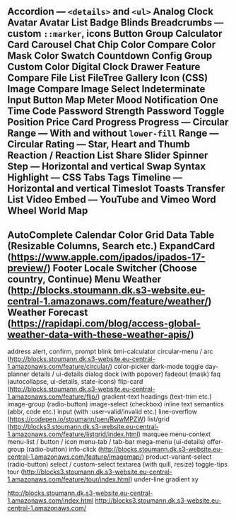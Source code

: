 Accordion — `<details>` and `<ul>`
Analog Clock
Avatar
Avatar List
Badge
Blinds
Breadcrumbs — custom `::marker`, icons
Button Group
Calculator
Card
Carousel
Chat
Chip
Color Compare
Color Mask
Color Swatch
Countdown
Config Group
Custom Color
Digital Clock
Drawer
Feature Compare
File List
FileTree
Gallery
Icon (CSS)
Image Compare
Image Select
Indeterminate
Input Button
Map
Meter
Mood
Notification
One Time Code
Password Strength
Password Toggle
Position
Price Card
Progress
Progress — Circular
Range — With and without `lower-fill`
Range — Circular
Rating — Star, Heart and Thumb
Reaction / Reaction List
Share
Slider
Spinner
Step — Horizontal and vertical
Swap
Syntax Highlight — CSS
Tabs
Tags
Timeline — Horizontal and vertical
Timeslot
Toasts
Transfer List
Video Embed — YouTube and Vimeo
Word Wheel
World Map
---
AutoComplete
Calendar
Color Grid
Data Table (Resizable Columns, Search etc.)
ExpandCard (https://www.apple.com/ipados/ipados-17-preview/)
Footer
Locale Switcher (Choose country, Continue)
Menu
Weather (http://blocks.stoumann.dk.s3-website.eu-central-1.amazonaws.com/feature/weather/)
Weather Forecast (https://rapidapi.com/blog/access-global-weather-data-with-these-weather-apis/)
---
address
alert, confirm, prompt
blink
bmi-calculator
circular-menu / arc (http://blocks.stoumann.dk.s3-website.eu-central-1.amazonaws.com/feature/circular/)
color-picker
dark-mode toggle
day-planner
details / ui-details
dialog
dock (with popover)
fadeout (mask)
faq (autocollapse, ui-details, state-icons)
flip-card (http://blocks.stoumann.dk.s3-website.eu-central-1.amazonaws.com/feature/flip/)
gradient-text
headings (text-trim etc.)
image-group (radio-button)
image-select (checkbox)
inline text semantics (abbr, code etc.)
input (with :user-valid/invalid etc.)
line-overflow (https://codepen.io/stoumann/pen/RwwMPZW)
list/grid (http://blocks3.stoumann.dk.s3-website.eu-central-1.amazonaws.com/feature/listgrid/index.html)
marquee
menu-context
menu-list / button / icon
menu-tab / tab-bar
mega-menu (ui-details)
offer-group (radio-button)
info-click (http://blocks.stoumann.dk.s3-website.eu-central-1.amazonaws.com/feature/imagemap/)
product-variant-select (radio-button)
select / custom-select
textarea (with quill, resize)
toggle-tips
tour (http://blocks3.stoumann.dk.s3-website.eu-central-1.amazonaws.com/feature/tour/index.html)
under-line gradient
xy

http://blocks.stoumann.dk.s3-website.eu-central-1.amazonaws.com/index.html
http://blocks3.stoumann.dk.s3-website.eu-central-1.amazonaws.com/
